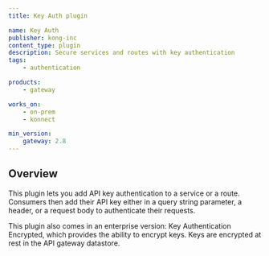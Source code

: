 ```yaml
---
title: Key Auth plugin

name: Key Auth
publisher: kong-inc
content_type: plugin
description: Secure services and routes with key authentication
tags:
    - authentication

products:
    - gateway

works_on:
    - on-prem
    - konnect

min_version:
    gateway: 2.8
---
```


## Overview

This plugin lets you add API key authentication to a service or a route. Consumers then add their API key either in a query string parameter, a header, or a request body to authenticate their requests.

This plugin also comes in an enterprise version: Key Authentication Encrypted, which provides the ability to encrypt keys. Keys are encrypted at rest in the API gateway datastore.
